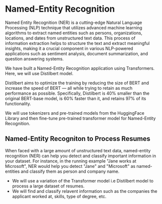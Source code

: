 # Named-Entity Recognition
Named Entity Recognition (NER) is a cutting-edge Natural Language Processing (NLP) technique that utilizes advanced machine learning algorithms to extract named entities such as persons, organizations, locations, and dates from unstructured text data. This process of information extraction helps to structure the text and extract meaningful insights, making it a crucial component in various NLP-powered applications such as sentiment analysis, document summarization, and question answering systems.

We have built a Named-Entity Recognition application using Transformers. Here, we will use Distilbert model. 

Distilbert aims to optimize the training by reducing the size of BERT and increase the speed of BERT — all while trying to retain as much performance as possible. Specifically, Distilbert is 40% smaller than the original BERT-base model, is 60% faster than it, and retains 97% of its functionality.

We will use tokenizers and pre-trained models from the HuggingFace Library and then fine-tune pre-trained transformer model for Named-Entity Recognition.

## Named-Entity Recogniton to Process Resumes
When faced with a large amount of unstructured text data, named-entity recognition (NER) can help you detect and classify important information in your dataset. For instance, in the running example "Jane works at Microsoft", NER would help you detect "Jane" and "Microsoft" as named-entities and classify them as person and company name. 

* We will use a variation of the Transformer model i.e Distilbert model to process a large dataset of resumes.
* We will find and classify relavent information such as the companies the applicant worked at, skills, type of degree, etc. 
